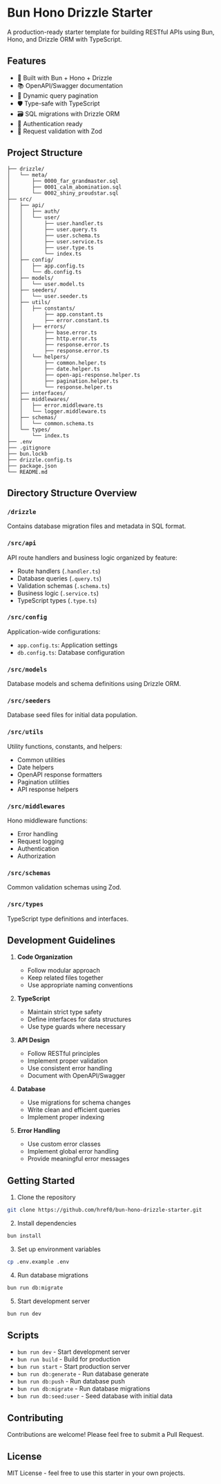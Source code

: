 # Bun Hono Drizzle Starter

A production-ready starter template for building RESTful APIs using Bun, Hono, and Drizzle ORM with TypeScript.

## Features

- 🚀 Built with Bun + Hono + Drizzle
- 📚 OpenAPI/Swagger documentation
- 🔄 Dynamic query pagination
- 🛡️ Type-safe with TypeScript
- 🗃️ SQL migrations with Drizzle ORM
- 🔐 Authentication ready
- 🎯 Request validation with Zod

## Project Structure

```
├── drizzle/
│   └── meta/
│       ├── 0000_far_grandmaster.sql
│       ├── 0001_calm_abomination.sql
│       └── 0002_shiny_proudstar.sql
├── src/
│   ├── api/
│   │   ├── auth/
│   │   └── user/
│   │       ├── user.handler.ts
│   │       ├── user.query.ts
│   │       ├── user.schema.ts
│   │       ├── user.service.ts
│   │       ├── user.type.ts
│   │       └── index.ts
│   ├── config/
│   │   ├── app.config.ts
│   │   └── db.config.ts
│   ├── models/
│   │   └── user.model.ts
│   ├── seeders/
│   │   └── user.seeder.ts
│   ├── utils/
│   │   ├── constants/
│   │       ├── app.constant.ts
│   │       ├── error.constant.ts
│   │   ├── errors/
│   │       ├── base.error.ts
│   │       ├── http.error.ts
│   │       ├── response.error.ts
│   │       ├── response.error.ts
│   │   └── helpers/
│   │       ├── common.helper.ts
│   │       ├── date.helper.ts
│   │       ├── open-api-response.helper.ts
│   │       ├── pagination.helper.ts
│   │       └── response.helper.ts
│   ├── interfaces/
│   ├── middlewares/
│   │   ├── error.middleware.ts
│   │   └── logger.middleware.ts
│   ├── schemas/
│   │   └── common.schema.ts
│   └── types/
│       └── index.ts
├── .env
├── .gitignore
├── bun.lockb
├── drizzle.config.ts
├── package.json
└── README.md
```

## Directory Structure Overview

### `/drizzle`
Contains database migration files and metadata in SQL format.

### `/src/api`
API route handlers and business logic organized by feature:
- Route handlers (`.handler.ts`)
- Database queries (`.query.ts`)
- Validation schemas (`.schema.ts`)
- Business logic (`.service.ts`)
- TypeScript types (`.type.ts`)

### `/src/config`
Application-wide configurations:
- `app.config.ts`: Application settings
- `db.config.ts`: Database configuration

### `/src/models`
Database models and schema definitions using Drizzle ORM.

### `/src/seeders`
Database seed files for initial data population.

### `/src/utils`
Utility functions, constants, and helpers:
- Common utilities
- Date helpers
- OpenAPI response formatters
- Pagination utilities
- API response helpers

### `/src/middlewares`
Hono middleware functions:
- Error handling
- Request logging
- Authentication
- Authorization

### `/src/schemas`
Common validation schemas using Zod.

### `/src/types`
TypeScript type definitions and interfaces.

## Development Guidelines

1. **Code Organization**
   - Follow modular approach
   - Keep related files together
   - Use appropriate naming conventions

2. **TypeScript**
   - Maintain strict type safety
   - Define interfaces for data structures
   - Use type guards where necessary

3. **API Design**
   - Follow RESTful principles
   - Implement proper validation
   - Use consistent error handling
   - Document with OpenAPI/Swagger

4. **Database**
   - Use migrations for schema changes
   - Write clean and efficient queries
   - Implement proper indexing

5. **Error Handling**
   - Use custom error classes
   - Implement global error handling
   - Provide meaningful error messages

## Getting Started

1. Clone the repository
```bash
git clone https://github.com/href0/bun-hono-drizzle-starter.git
```

2. Install dependencies
```bash
bun install
```

3. Set up environment variables
```bash
cp .env.example .env
```

4. Run database migrations
```bash
bun run db:migrate
```

5. Start development server
```bash
bun run dev
```

## Scripts

- `bun run dev` - Start development server
- `bun run build` - Build for production
- `bun run start` - Start production server
- `bun run db:generate` - Run database generate
- `bun run db:push` - Run database push
- `bun run db:migrate` - Run database migrations
- `bun run db:seed:user` - Seed database with initial data

## Contributing

Contributions are welcome! Please feel free to submit a Pull Request.

## License

MIT License - feel free to use this starter in your own projects.